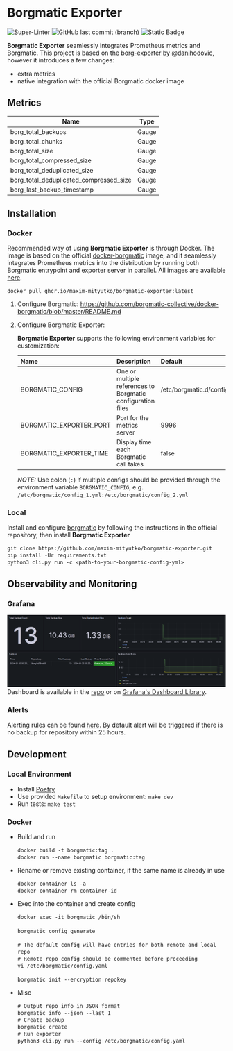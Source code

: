 # Borgmatic Exporter
![Super-Linter](https://github.com/maxim-mityutko/borgmatic-exporter/actions/workflows/build.yml/badge.svg)
![GitHub last commit (branch)](https://img.shields.io/github/last-commit/maxim-mityutko/borgmatic-exporter/master)
![Static Badge](https://img.shields.io/badge/Borgmatic%20Image-v1.8.13-blue)


**Borgmatic Exporter** seamlessly integrates Prometheus metrics and Borgmatic. This project is based on
the [borg-exporter](https://github.com/danihodovic/borg-exporter) by [@danihodovic](https://github.com/danihodovic),
however it introduces a few changes:

- extra metrics
- native integration with the official Borgmatic docker image

## Metrics
| Name                                    | Type  |
|-----------------------------------------|-------|
| borg_total_backups                      | Gauge |
| borg_total_chunks                       | Gauge |
| borg_total_size                         | Gauge |
| borg_total_compressed_size              | Gauge |
| borg_total_deduplicated_size            | Gauge |
| borg_total_deduplicated_compressed_size | Gauge |
| borg_last_backup_timestamp              | Gauge |

## Installation
### Docker
Recommended way of using **Borgmatic Exporter** is through Docker. The image 
is based on the official [docker-borgmatic](https://github.com/borgmatic-collective/docker-borgmatic)
image, and it seamlessly integrates Prometheus metrics into the distribution by running both Borgmatic 
entrypoint and exporter server in parallel. All images are available 
[here](https://github.com/maxim-mityutko/borgmatic-exporter/pkgs/container/borgmatic-exporter).

```shell
docker pull ghcr.io/maxim-mityutko/borgmatic-exporter:latest
```

1. Configure Borgmatic: https://github.com/borgmatic-collective/docker-borgmatic/blob/master/README.md
2. Configure Borgmatic Exporter:

    **Borgmatic Exporter** supports the following environment variables for customization:

    | Name                    | Description                                                 | Default                     |
    |-------------------------|-------------------------------------------------------------|-----------------------------|
    | BORGMATIC_CONFIG        | One or multiple references to Borgmatic configuration files | /etc/borgmatic.d/config.yml |
    | BORGMATIC_EXPORTER_PORT | Port for the metrics server                                 | 9996                        |
    | BORGMATIC_EXPORTER_TIME | Display time each Borgmatic call takes                      | false                       |

    *NOTE:* Use colon (`:`) if multiple configs should be provided through the environment variable `BORGMATIC_CONFIG`,
    e.g. `/etc/borgmatic/config_1.yml:/etc/borgmatic/config_2.yml`

### Local
Install and configure [borgmatic](https://github.com/witten/borgmatic) by following the instructions in the 
official repository, then install **Borgmatic Exporter**
```shell
git clone https://github.com/maxim-mityutko/borgmatic-exporter.git
pip install -Ur requirements.txt
python3 cli.py run -c <path-to-your-borgmatic-config-yml>
```

## Observability and Monitoring
### Grafana
![dashboard.png](observability%2Fdashboard.png)
Dashboard is available in the [repo](/observability/grafana-dashboard.json) or on 
[Grafana's Dashboard Library](https://grafana.com/grafana/dashboards/20334).

### Alerts
Alerting rules can be found [here](observability%2Fprometheus-alert.yaml). By default alert will
be triggered if there is no backup for repository within 25 hours.

## Development

### Local Environment

* Install [Poetry](https://python-poetry.org)
* Use provided `Makefile` to setup environment: `make dev`
* Run tests: `make test`

### Docker
* Build and run
    ```shell
    docker build -t borgmatic:tag .
    docker run --name borgmatic borgmatic:tag
    ```
* Rename or remove existing container, if the same name is already in use
    ```shell
    docker container ls -a
    docker container rm container-id
    ```
* Exec into the container and create config
    ```shell
    docker exec -it borgmatic /bin/sh
    
    borgmatic config generate
    
    # The default config will have entries for both remote and local repo
    # Remote repo config should be commented before proceeding
    vi /etc/borgmatic/config.yaml
    
    borgmatic init --encryption repokey
    ```
* Misc
    ```shell
    # Output repo info in JSON format
    borgmatic info --json --last 1
    # Create backup
    borgmatic create
    # Run exporter
    python3 cli.py run --config /etc/borgmatic/config.yaml
    ```
